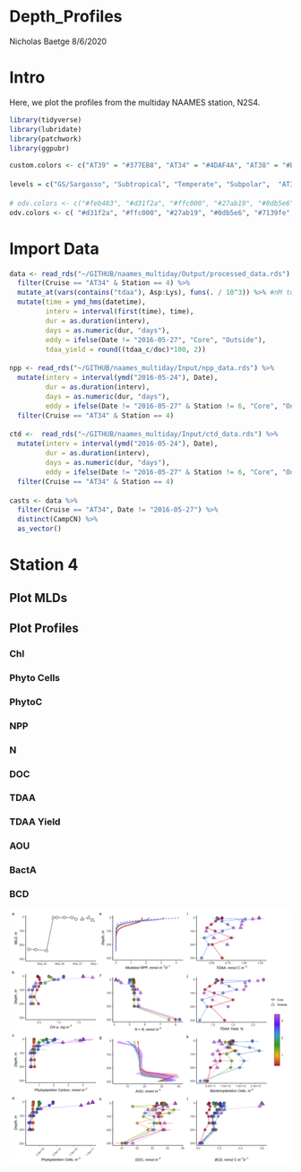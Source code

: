 Depth\_Profiles
================
Nicholas Baetge
8/6/2020

# Intro

Here, we plot the profiles from the multiday NAAMES station, N2S4.

``` r
library(tidyverse) 
library(lubridate)
library(patchwork)
library(ggpubr)
```

``` r
custom.colors <- c("AT39" = "#377EB8", "AT34" = "#4DAF4A", "AT38" = "#E41A1C", "AT32" = "#FF7F00", "Temperate" = "#A6CEE3", "Subpolar" = "#377EB8", "Subtropical" = "#FB9A99", "GS/Sargasso" = "#E41A1C", "Early Spring" = "#377EB8", "Late Spring" = "#4DAF4A","Early Autumn" = "#E41A1C", "Late Autumn" = "#FF7F00")

levels = c("GS/Sargasso", "Subtropical", "Temperate", "Subpolar",  "AT39-6", "AT34", "AT38", "AT32","South", "North", "Early Spring", "Late Spring","Early Autumn",  "Late Autumn")

# odv.colors <- c("#feb483", "#d31f2a", "#ffc000", "#27ab19", "#0db5e6", "#7139fe", "#d16cfa")
odv.colors <- c( "#d31f2a", "#ffc000", "#27ab19", "#0db5e6", "#7139fe", "#d16cfa")
```

# Import Data

``` r
data <- read_rds("~/GITHUB/naames_multiday/Output/processed_data.rds") %>% 
  filter(Cruise == "AT34" & Station == 4) %>% 
  mutate_at(vars(contains("tdaa"), Asp:Lys), funs(. / 10^3)) %>% #nM to mmol/m3
  mutate(time = ymd_hms(datetime),
         interv = interval(first(time), time),
         dur = as.duration(interv),
         days = as.numeric(dur, "days"),
         eddy = ifelse(Date != "2016-05-27", "Core", "Outside"),
         tdaa_yield = round((tdaa_c/doc)*100, 2))

npp <- read_rds("~/GITHUB/naames_multiday/Input/npp_data.rds") %>% 
  mutate(interv = interval(ymd("2016-05-24"), Date),
         dur = as.duration(interv),
         days = as.numeric(dur, "days"),
         eddy = ifelse(Date != "2016-05-27" & Station != 6, "Core", "Outside")) %>% 
  filter(Cruise == "AT34" & Station == 4)  

ctd <-  read_rds("~/GITHUB/naames_multiday/Input/ctd_data.rds") %>% 
  mutate(interv = interval(ymd("2016-05-24"), Date),
         dur = as.duration(interv),
         days = as.numeric(dur, "days"),
         eddy = ifelse(Date != "2016-05-27" & Station != 6, "Core", "Outside")) %>% 
  filter(Cruise == "AT34" & Station == 4)

casts <- data %>% 
  filter(Cruise == "AT34", Date != "2016-05-27") %>%
  distinct(CampCN) %>% 
  as_vector()
```

# Station 4

## Plot MLDs

## Plot Profiles

### Chl

### Phyto Cells

### PhytoC

### NPP

### N

### DOC

### TDAA

### TDAA Yield

### AOU

### BactA

### BCD

![](S4_Depth_Profiles_files/figure-gfm/combine%20plots-1.png)<!-- -->
